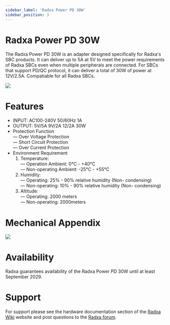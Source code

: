 ```yaml
---
sidebar_label: 'Radxa Power PD 30W'
sidebar_position: 3
---
```


# Radxa Power PD 30W

The Radxa Power PD 30W is an adapter designed specifically for Radxa's SBC products. It can deliver up to 5A at 5V to meet the power requirements of Radxa SBCs even when multiple peripherals are connected. For SBCs that support PD/QC protocol, it can deliver a total of 30W of power at 12V/2.5A. Compatiable for all Radxa SBCs.

![](/img/accessories/power-pd-30w-2.webp)


# Features

- INPUT: AC100-240V 50/60Hz 1A  
- OUTPUT: 5V/5A 9V/2A 12/2A 30W  
- Protection Function    
    — Over Voltage Protection    
    — Short Circuit Protection    
    — Over Current Protection  
- Environment Requirement   
  1. Temperature:  
    — Operation Ambient: 0℃ - +40℃    
    — Non-operating Ambient: -25℃ - +55℃  
  2. Humidity:  
    — Operating: 25% - 90% relative humidity (Non- condensing)  
    — Non-operating: 10% - 90% relative humidity (Non- condensing)  
  3. Altitude:  
    — Operating: 2000 meters  
    — Non-operating: 2000meters  

# Mechanical Appendix

![](/img/accessories/power-pd-30w-mechanical.webp)


# Availability

Radxa guarantees availability of the Radxa Power PD 30W until at least September 2029.

# Support

For support please see the hardware documentation section of the [Radxa Wiki](https://wiki.radxa.com/) website and post questions to the [Radxa forum](https://forum.radxa.com/).
